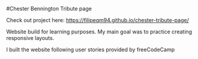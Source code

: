 #Chester Bennington Tribute page

Check out project here: https://filipeqm94.github.io/chester-tribute-page/

Website build for learning purposes. My main goal was to practice creating responsive layouts.

I built the website following user stories provided by freeCodeCamp
